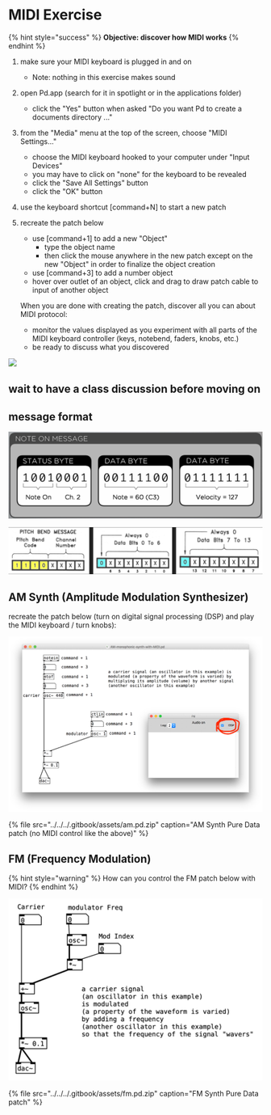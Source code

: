 # MIDI Exercise

{% hint style="success" %}
**Objective: discover how MIDI works**
{% endhint %}

1. make sure your MIDI keyboard is plugged in and on
   * Note: nothing in this exercise makes sound
2. open Pd.app \(search for it in spotlight or in the applications folder\)
   * click the "Yes" button when asked "Do you want Pd to create a documents directory ..."
3. from the "Media" menu at the top of the screen, choose "MIDI Settings..."
   * choose the MIDI keyboard hooked to your computer under "Input Devices"
   * you may have to click on "none" for the keyboard to be revealed
   * click the "Save All Settings" button
   * click the "OK" button
4. use the keyboard shortcut \[command+N\] to start a new patch
5. recreate the patch below

   * use \[command+1\] to add a new "Object"
     * type the object name
     * then click the mouse anywhere in the new patch except on the new "Object" in order to finalize the object creation
   * use \[command+3\] to add a number object
   * hover over outlet of an object, click and drag to draw patch cable to input of another object

   When you are done with creating the patch, discover all you can about MIDI protocol:

   * monitor the values displayed as you experiment with all parts of the MIDI keyboard controller \(keys, notebend, faders, knobs, etc.\)
   * be ready to discuss what you discovered

![](http://benjohansen.com/images/pd_midi-input_2x.png?crc=507509451)

## wait to have a class discussion before moving on

## message format

![note on](../../../.gitbook/assets/midi-note-on.png)

![pitch bend](../../../.gitbook/assets/midi-pitch-ben.png)

## AM Synth \(Amplitude Modulation Synthesizer\)

recreate the patch below \(turn on digital signal processing \(DSP\) and play the MIDI keyboard / turn knobs\):

![](../../../.gitbook/assets/pd_am-monophonic.png)

{% file src="../../../.gitbook/assets/am.pd.zip" caption="AM Synth Pure Data patch \(no MIDI control like the above\)" %}

## FM \(Frequency Modulation\)

{% hint style="warning" %}
How can you control the FM patch below with MIDI?
{% endhint %}

![](../../../.gitbook/assets/screen-shot-2020-01-30-at-12.23.34-pm.png)

{% file src="../../../.gitbook/assets/fm.pd.zip" caption="FM Synth Pure Data patch" %}

